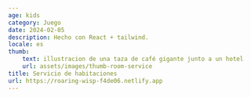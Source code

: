 ```yaml
---
age: kids
category: Juego
date: 2024-02-05
description: Hecho con React + tailwind.
locale: es
thumb:
    text: illustracion de una taza de café gigante junto a un hotel
    url: assets/images/thumb-room-service
title: Servicio de habitaciones
url: https://roaring-wisp-f4de06.netlify.app
---
```

